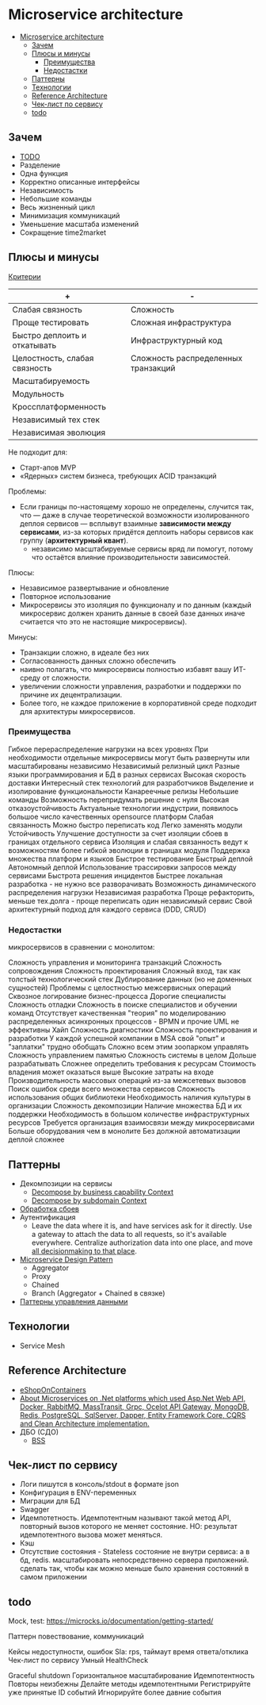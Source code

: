 # Microservice architecture

- [Microservice architecture](#microservice-architecture)
  - [Зачем](#зачем)
  - [Плюсы и минусы](#плюсы-и-минусы)
    - [Преимущества](#преимущества)
    - [Недостастки](#недостастки)
  - [Паттерны](#паттерны)
  - [Технологии](#технологии)
  - [Reference Architecture](#reference-architecture)
  - [Чек-лист по сервису](#чек-лист-по-сервису)
  - [todo](#todo)

## Зачем

- [TODO](https://photos.app.goo.gl/fx9KTNZDV8vS6GE78)
- Разделение
- Одна функция
- Корректно описанные интерфейсы
- Независимость
- Небольшие команды
- Весь жизненный цикл
- Минимизация коммуникаций
- Уменьшение масштаба изменений
- Сокращение time2market

## Плюсы и минусы

[Критерии](../arch.criteria.md)

| + | - |
| - | - |
| Слабая связность | Сложность |
| Проще тестировать | Сложная инфраструктура |
| Быстро деплоить и откатывать | Инфраструктурный код |
| Целостность, слабая связность | Сложность распределенных транзакций |
| Масштабируемость ||
| Модульность ||
| Кроссплатформенность ||
| Независимый тех стек ||
| Независимая эволюция ||

Не подходит для:

- Старт-апов MVP
- «Ядерных» систем бизнеса, требующих ACID транзакций

Проблемы:

- Если границы по-настоящему хорошо не определены, случится так, что — даже в случае теоретической возможности изолированного деплоя сервисов — всплывут взаимные __зависимости между сервисами__, из-за которых придётся деплоить наборы сервисов как группу (__архитектурный квант__).
  - независимо масштабируемые сервисы вряд ли помогут, потому что остаётся влияние производительности зависимостей.

Плюсы:

- Независимое развертывание и обновление
- Повторное использование
- Микросервисы это изоляция по функционалу и по данным (каждый микросервис должен хранить данные в своей базе данных иначе считается что это не настоящие микросервисы).

Минусы:

- Транзакции сложно, в идеале без них
- Согласованность данных сложно обеспечить
- наивно полагать, что микросервисы полностью избавят вашу ИТ-среду от сложности.
- увеличении сложности управления, разработки и поддержки по причине их децентрализации. 
- Более того, не каждое приложение в корпоративной среде подходит для архитектуры микросервисов.

### Преимущества

Гибкое перераспределение нагрузки на всех уровнях
При необходимости отдельные микросервисы могут быть развернуты или масштабированы независимо
Независимый релизный цикл
Разные языки программирования и БД в разных сервисах
Высокая скорость доставки
Интересный стек технологий для разработчиков
Выделение и изолирование функциональности
Канареечные релизы
Небольшие команды
Возможность перепридумать решение с нуля
Высокая отказоустойчивость
Актуальные технологии индустрии, появилось большое число качественных opensource платформ
Слабая связанность
Можно быстро переписать код
Легко заменять модули
Устойчивость
Улучшение доступности за счет изоляции сбоев в границах отдельного сервиса
Изоляция и слабая связанность ведут к возможностям более гибкой эволюции в границах модуля
Поддержка множества платформ и языков
Быстрое тестирование
Быстрый деплой
Автономный деплой
Использование трассировки запросов между сервисами
Быстрота решения инцидентов
Быстрее локальная разработка - не нужно все разворачивать
Возможность динамического распределения нагрузки
Независимая разработка
Проще рефакторить, меньше тех.долга - проще переписать один независимый сервис
Свой архитектурный подход для каждого сервиса (DDD, CRUD)

### Недостастки

микросервисов в сравнении с монолитом:

Сложность управления и мониторинга транзакций
Сложность сопровождения
Сложность проектирования
Сложный вход, так как толстый технологический стек
Дублирование данных (но не доменных сущностей)
Проблемы с целостностью межсервисных операций
Сквозное логирование бизнес-процесса
Дорогие специалисты
Сложность отладки
Сложность в поиске специалистов и обучении команд
Отсутствует качественная "теория" по моделированию распределенных асинхронных процессов - BPMN и прочие UML не эффективны
Хайп
Сложность диагностики
Сложность проектирования и разработки
У каждой успешной компании в MSA свой "опыт" и "заплатки" трудно обобщать
Сложно всем этим зоопарком управлять
Сложность управлением памятью
Сложность системы в целом
Дольше разрабатывать
Сложнее определить требования к ресурсам
Стоимость владения может оказаться выше
Высокие затраты на входе
Производительность массовых операций из-за межсетевых вызовов
Поиск ошибок среди всего множества сервисов
Сложность использования общих библиотеки
Необходимость наличия культуры в организации
Сложность декомпозиции
Наличие множества БД и их поддержки
Необходимость в большом количестве инфраструктурных ресурсов
Требуется организация взаимосвязи между микросервисами
Больше оборудования чем в монолите
Без должной автоматизации деплой сложнее

## Паттерны

- Декомпозиции на сервисы
  - [Decompose by business capability Context](https://microservices.io/patterns/decomposition/decompose-by-business-capability.html)
  - [Decompose by subdomain Context](https://microservices.io/patterns/decomposition/decompose-by-subdomain.html)
- [Обработка сбоев](../pattern/pattern.failure.md)
- Аутентификация
  - Leave the data where it is, and have services ask for it directly. Use a gateway to attach the data to all requests, so it's available everywhere. Centralize authorization data into one place, and move [all decisionmaking to that place](https://www.osohq.com/post/microservices-authorization-patterns).
- [Microservice Design Pattern](https://apolomodov.medium.com/%D0%BE%D0%B1%D0%B7%D0%BE%D1%80-%D0%BA%D0%BD%D0%B8%D0%B3%D0%B8-microservice-patterns-and-best-practices-dce7785b9c45)
  - Aggregator
  - Proxy
  - Chained
  - Branch (Aggregator + Chained в связке)
- [Паттерны управления данными](https://mcs.mail.ru/blog/26-osnovnyh-patternov-mikroservisnoj-razrabotki)

## Технологии

- Service Mesh

## Reference Architecture

- [eShopOnContainers](https://github.com/dotnet-architecture/eShopOnContainers)
- [About
Microservices on .Net platforms which used Asp.Net Web API, Docker, RabbitMQ, MassTransit, Grpc, Ocelot API Gateway, MongoDB, Redis, PostgreSQL, SqlServer, Dapper, Entity Framework Core, CQRS and Clean Architecture implementation.](https://github.com/aspnetrun/run-aspnetcore-microservices)
- ДБО (СДО)
  - [BSS](https://plusworld.ru/lr/bss-microservice/)

## Чек-лист по сервису

- Логи пишутся в консоль/stdout в формате json
- Конфигурация в ЕNV-переменных
- Миграции для БД
- Swagger
- Идемпотетность. Идемпотентным называют такой метод API, повторный вызов которого не меняет состояние. НО: результат идемпотентного вызова может меняться.
- Кэш
- Отсутствие состояния - Stateless состояние не внутри сервиса: а в бд, redis. масштабировать непосредственно сервера приложений. сделать так, чтобы как можно меньше было хранения состояний в самом приложении


## todo

Mock, test: https://microcks.io/documentation/getting-started/

Паттерн повествование, коммуникаций

Кейсы недоступности, ошибок
Sla: rps, таймаут время ответа/отклика
Чек-лист по сервису
Умный HealthCheck

Graceful shutdown
Горизонтальное масштабирование
Идемпотентность
Повторы неизбежны
Делайте методы идемпотентными
Регистрируйте уже принятые ID событий
Игнорируйте более давние события
